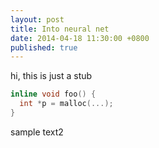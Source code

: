 ```yaml
---
layout: post
title: Into neural net
date: 2014-04-18 11:30:00 +0800
published: true
---
```



hi, this is just a stub

```c++
inline void foo() {
  int *p = malloc(...);
}
```

sample text2
